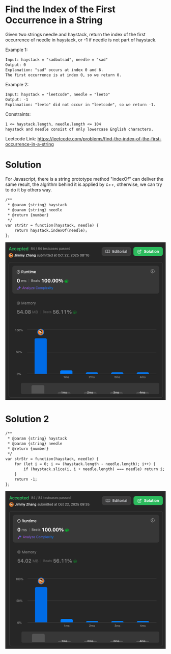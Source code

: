# Find the Index of the First Occurrence in a String

Given two strings needle and haystack, return the index of the first occurrence of needle in haystack, or -1 if needle is not part of haystack.  
  
 

Example 1:
```
Input: haystack = "sadbutsad", needle = "sad"
Output: 0
Explanation: "sad" occurs at index 0 and 6.
The first occurrence is at index 0, so we return 0.
```
Example 2:
```
Input: haystack = "leetcode", needle = "leeto"
Output: -1
Explanation: "leeto" did not occur in "leetcode", so we return -1.
```

Constraints:
```
1 <= haystack.length, needle.length <= 104
haystack and needle consist of only lowercase English characters.
```

Leetcode Link: https://leetcode.com/problems/find-the-index-of-the-first-occurrence-in-a-string

# Solution

For Javascript, there is a string prototype method "indexOf" can deliver the same result, the algrithm behind it is applied by c++, otherwise, we can try to do it by others way. 

```
/**
 * @param {string} haystack
 * @param {string} needle
 * @return {number}
 */
var strStr = function(haystack, needle) {
    return haystack.indexOf(needle);
};
```

![FindtheIndexoftheFirstOccurrenceinaString1.png](./img/FindtheIndexoftheFirstOccurrenceinaString1.png)

# Solution 2

```
/**
 * @param {string} haystack
 * @param {string} needle
 * @return {number}
 */
var strStr = function(haystack, needle) {
    for (let i = 0; i <= (haystack.length - needle.length); i++) {
        if (haystack.slice(i, i + needle.length) === needle) return i;
    }
    return -1;
};
```

![FindtheIndexoftheFirstOccurrenceinaString2.png](./img/FindtheIndexoftheFirstOccurrenceinaString2.png)